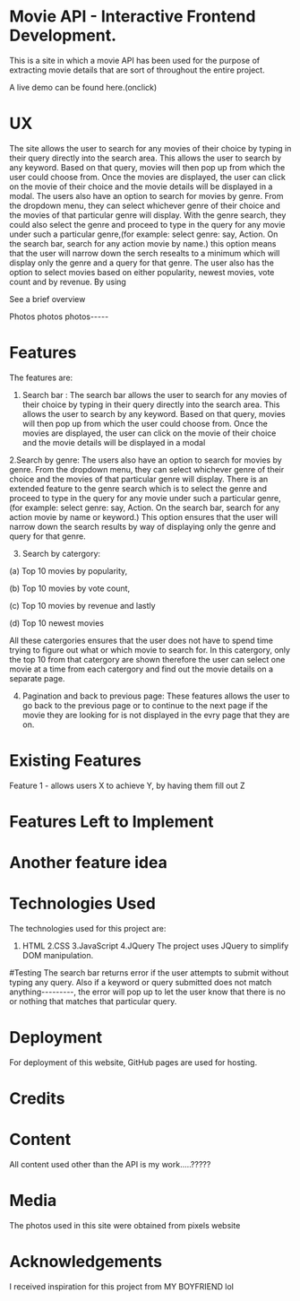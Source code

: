 # Movie API - Interactive Frontend Development.

This is a site in which a movie API has been used for the purpose of extracting movie details that are sort of throughout the entire project.

A live demo can be found here.(onclick)

# UX
The site allows the user to search for any movies of their choice by typing in their query directly into the search area. This allows the user to search by any keyword. Based on that query, movies will then pop up from which the user could choose from. Once the movies are displayed, the user can click on the movie of their choice and the movie details will be displayed in a modal. The users also have an option to search for movies by genre. From the dropdown menu, they can select whichever genre of their choice and the movies of that particular genre will display. With the genre search, they could also select the genre and proceed to type in the query for any movie under such a particular genre,(for example: select genre: say, Action. On the search bar, search for any action movie by name.) this option means that the user will narrow down the serch resealts to a minimum which will display only the genre and a query for that genre. The user also has the option to select movies based on either popularity, newest movies, vote count and by revenue. By using 

See a brief overview

Photos photos photos-----

# Features
The features are:
1. Search bar : The search bar allows the user to search for any movies of their choice by typing in their query directly into the search area. This allows the user to search by any keyword. Based on that query, movies will then pop up from which the user could choose from. Once the movies are displayed, the user can click on the movie of their choice and the movie details will be displayed in a modal

2.Search by genre: The users also have an option to search for movies by genre. From the dropdown menu, they can select whichever genre of their choice and the movies of that particular genre will display. There is an extended feature to the genre search which is to select the genre and proceed to type in the query for any movie under such a particular genre,(for example: select genre: say, Action. On the search bar, search for any action movie by name or keyword.) This option ensures that the user will narrow down the search results by way of displaying only the genre and query for that genre.

3. Search by catergory:

(a) Top 10 movies by popularity,

(b) Top 10 movies by vote count,

(c) Top 10 movies by revenue and lastly

(d) Top 10 newest movies

All these catergories ensures that the user does not have to spend time trying to figure out what or which movie to search for. In this catergory, only the top 10 from that catergory are shown therefore the user can select one movie at a time from each catergory and find out the movie details on a separate page.

4. Pagination and back to previous page: These features allows the user to go back to the previous page or to continue to the next page if the movie they are looking for is not displayed in the evry page that they are on.

# Existing Features
Feature 1 - allows users X to achieve Y, by having them fill out Z

# Features Left to Implement
# Another feature idea

# Technologies Used

The technologies used for this project are:
1. HTML
2.CSS
3.JavaScript
4.JQuery
The project uses JQuery to simplify DOM manipulation.

#Testing
The search bar returns error if the user attempts to submit without typing any query. Also if a keyword or query submitted does not match anything---------, the error will pop up to let the user know that there is no or nothing that matches that particular query.

# Deployment
For deployment of this website, GitHub pages are used for hosting.

# Credits

# Content
All content used other than the API is my work.....?????

# Media
The photos used in this site were obtained from pixels website

# Acknowledgements
I received inspiration for this project from MY BOYFRIEND lol

